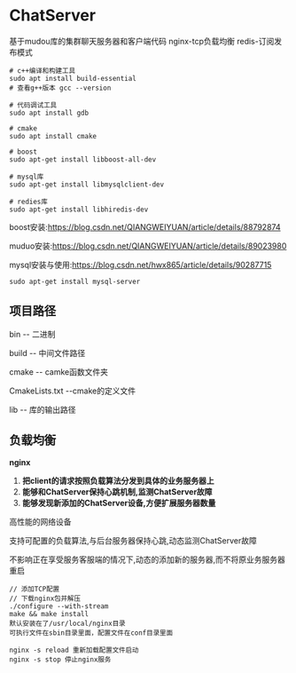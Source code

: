 # ChatServer
基于mudou库的集群聊天服务器和客户端代码 nginx-tcp负载均衡 redis-订阅发布模式 
```text
# c++编译和构建工具
sudo apt install build-essential
# 查看g++版本 gcc --version

# 代码调试工具
sudo apt install gdb

# cmake
sudo apt install cmake

# boost
sudo apt-get install libboost-all-dev

# mysql库
sudo apt-get install libmysqlclient-dev

# redies库
sudo apt-get install libhiredis-dev
```

boost安装:https://blog.csdn.net/QIANGWEIYUAN/article/details/88792874

muduo安装:https://blog.csdn.net/QIANGWEIYUAN/article/details/89023980

mysql安装与使用:https://blog.csdn.net/hwx865/article/details/90287715

```
sudo apt-get install mysql-server
```
## 项目路径

bin -- 二进制

build -- 中间文件路径

cmake -- camke函数文件夹

CmakeLists.txt --cmake的定义文件

lib -- 库的输出路径

## 负载均衡

**nginx**

1. **把client的请求按照负载算法分发到具体的业务服务器上**
2. **能够和ChatServer保持心跳机制,监测ChatServer故障**
3. **能够发现新添加的ChatServer设备,方便扩展服务器数量**

高性能的网络设备

支持可配置的负载算法,与后台服务器保持心跳,动态监测ChatServer故障

不影响正在享受服务客服端的情况下,动态的添加新的服务器,而不将原业务服务器重启 

```
// 添加TCP配置
// 下载nginx包并解压
./configure --with-stream 
make && make install
默认安装在了/usr/local/nginx目录
可执行文件在sbin目录里面，配置文件在conf目录里面

nginx -s reload 重新加载配置文件启动
nginx -s stop 停止nginx服务

```
